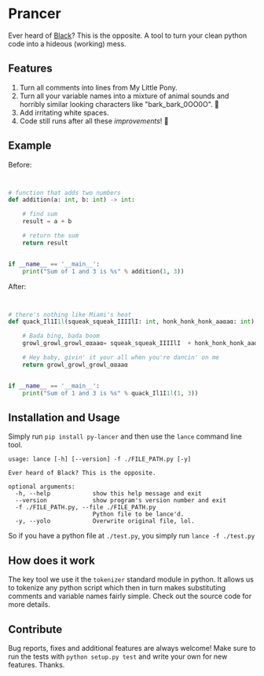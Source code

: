 # Prancer
Ever heard of [Black](https://github.com/psf/black)? This is the opposite.
A tool to turn your clean python code into a hideous (working) mess.

## Features
1. Turn all comments into lines from My Little Pony.
2. Turn all your variable names into a mixture of animal sounds and horribly similar looking characters like "bark_bark_0OO0O". 🐶
3. Add irritating white spaces. 
4. Code still runs after all these _improvements_! 👷


## Example
Before:
```python


# function that adds two numbers
def addition(a: int, b: int) -> int:

    # find sum
    result = a + b

    # return the sum
    return result


if __name__ == '__main__':
    print("Sum of 1 and 3 is %s" % addition(1, 3))

```

After:
```python


# there's nothing like Miami's heat
def quack_Il1Ι1l(squeak_squeak_IIΙΙlI: int, honk_honk_honk_aaαaα: int) -> int:

    # Bada bing, bada boom
    growl_growl_growl_ααaaα= squeak_squeak_IIΙΙlI  + honk_honk_honk_aaαaα

    # Hey baby, givin' it your all when you're dancin' on me
    return growl_growl_growl_ααaaα


if __name__ == '__main__':
    print("Sum of 1 and 3 is %s" % quack_Il1Ι1l(1, 3))

```

## Installation and Usage
Simply run `pip install py-lancer` and then use the `lance` command line tool.

```
usage: lance [-h] [--version] -f ./FILE_PATH.py [-y]

Ever heard of Black? This is the opposite.

optional arguments:
  -h, --help            show this help message and exit
  --version             show program's version number and exit
  -f ./FILE_PATH.py, --file ./FILE_PATH.py
                        Python file to be lance'd.
  -y, --yolo            Overwrite original file, lol.
```

So if you have a python file at `./test.py`, you simply run `lance -f ./test.py`

## How does it work
The key tool we use it the `tokenizer` standard module in python. It allows us to tokenize any python script which then in turn makes substituting comments and variable names fairly simple.
Check out the source code for more details. 

## Contribute
Bug reports, fixes and additional features are always welcome! Make sure to run the tests with `python setup.py test` and write your own for new features. Thanks.
